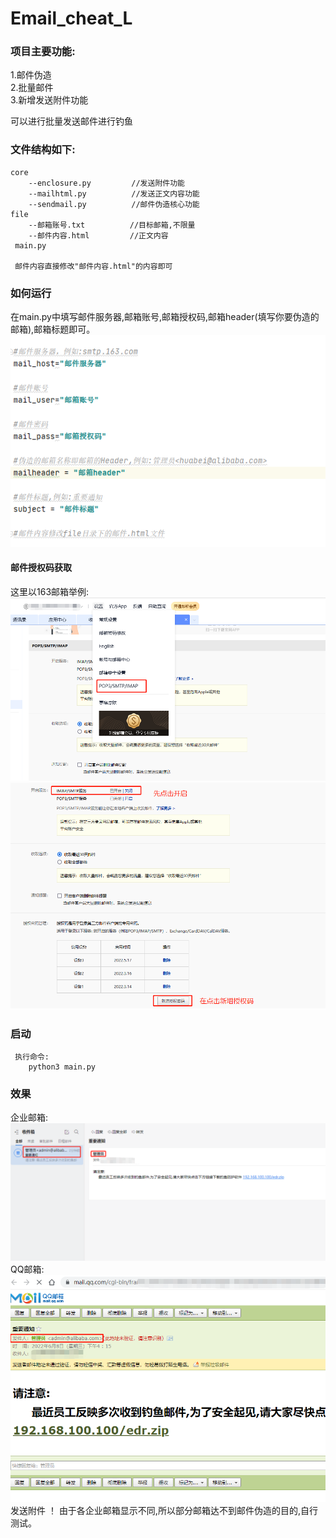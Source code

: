# Email_cheat_L
### 项目主要功能:
  1.邮件伪造  
  2.批量邮件  
  3.新增发送附件功能
  
可以进行批量发送邮件进行钓鱼

### 文件结构如下:  
    
    core  
        --enclosure.py         //发送附件功能
        --mailhtml.py          //发送正文内容功能
        --sendmail.py          //邮件伪造核心功能
    file
        --邮箱账号.txt          //目标邮箱,不限量
        --邮件内容.html         //正文内容
     main.py
     
     邮件内容直接修改"邮件内容.html"的内容即可
     
### 如何运行  
在main.py中填写邮件服务器,邮箱账号,邮箱授权码,邮箱header(填写你要伪造的邮箱),邮箱标题即可。  
![](images/使用方法1.jpg)  
#### 邮件授权码获取  
这里以163邮箱举例:  
![](images/授权码1.jpg)  
![](images/授权码2.jpg)  
### 启动
    
     执行命令:
        python3 main.py
  
   
### 效果  
企业邮箱:  
![](images/企业邮箱.jpg)
QQ邮箱:  
![](images/qq邮箱.jpg)  
发送附件
！[](images/新增附件.jpg)
由于各企业邮箱显示不同,所以部分邮箱达不到邮件伪造的目的,自行测试。

